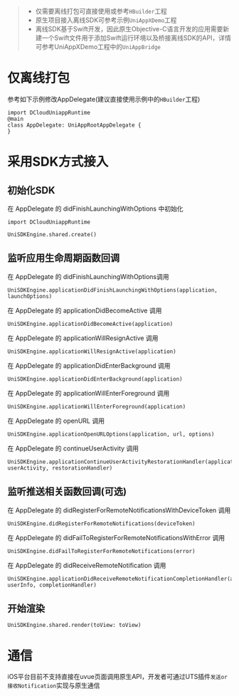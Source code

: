 > * 仅需要离线打包可直接使用或参考`HBuilder`工程
> * 原生项目接入离线SDK可参考示例`UniAppXDemo`工程
> * 离线SDK基于Swift开发，因此原生Objective-C语言开发的应用需要新建一个Swift文件用于添加Swift运行环境以及桥接离线SDK的API，详情可参考UniAppXDemo工程中的`UniAppBridge`

# 仅离线打包
参考如下示例修改AppDelegate(建议直接使用示例中的`HBuilder`工程)
```
import DCloudUniappRuntime
@main
class AppDelegate: UniAppRootAppDelegate {
}
```
# 采用SDK方式接入

## 初始化SDK
在 AppDelegate 的 didFinishLaunchingWithOptions 中初始化
```
import DCloudUniappRuntime

UniSDKEngine.shared.create()
```
## 监听应用生命周期函数回调
在 AppDelegate 的 didFinishLaunchingWithOptions调用
```
UniSDKEngine.applicationDidFinishLaunchingWithOptions(application, launchOptions)
```
在 AppDelegate 的 applicationDidBecomeActive 调用
```
UniSDKEngine.applicationDidBecomeActive(application)
```
在 AppDelegate 的 applicationWillResignActive 调用
```
UniSDKEngine.applicationWillResignActive(application)
```
在 AppDelegate 的 applicationDidEnterBackground 调用
```
UniSDKEngine.applicationDidEnterBackground(application)
```
在 AppDelegate 的 applicationWillEnterForeground 调用
```
UniSDKEngine.applicationWillEnterForeground(application)
```
在 AppDelegate 的 openURL 调用
```
UniSDKEngine.applicationOpenURLOptions(application, url, options)
```
在 AppDelegate 的 continueUserActivity 调用
```
UniSDKEngine.applicationContinueUserActivityRestorationHandler(application, userActivity, restorationHandler)
```

## 监听推送相关函数回调(可选)
在 AppDelegate 的 didRegisterForRemoteNotificationsWithDeviceToken 调用
```
UniSDKEngine.didRegisterForRemoteNotifications(deviceToken)
```
在 AppDelegate 的 didFailToRegisterForRemoteNotificationsWithError 调用
```
UniSDKEngine.didFailToRegisterForRemoteNotifications(error)
```
在 AppDelegate 的 didReceiveRemoteNotification 调用
```
UniSDKEngine.applicationDidReceiveRemoteNotificationCompletionHandler(application, userInfo, completionHandler)
```

## 开始渲染
```
UniSDKEngine.shared.render(toView: toView)
```


# 通信
iOS平台目前不支持直接在uvue页面调用原生API，开发者可通过UTS插件`发送or接收Notification`实现与原生通信
